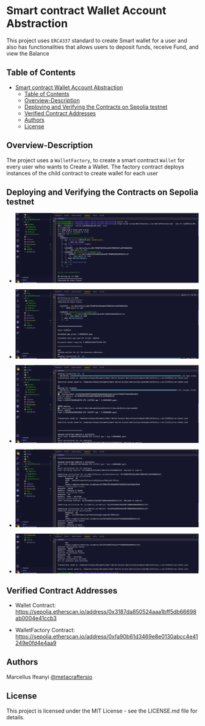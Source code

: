 # Smart contract Wallet Account Abstraction

This project uses `ERC4337` standard to create Smart wallet for a user and also has functionalities that allows users to deposit funds, receive Fund, and view the Balance

## Table of Contents

- [Smart contract Wallet Account Abstraction](#smart-contract-wallet-account-abstraction)
  - [Table of Contents](#table-of-contents)
  - [Overview-Description](#overview-description)
  - [Deploying and Verifying the Contracts on Sepolia testnet](#deploying-and-verifying-the-contracts-on-sepolia-testnet)
  - [Verified Contract Addresses](#verified-contract-addresses)
  - [Authors](#authors)
  - [License](#license)

## Overview-Description

The project uses a `WalletFactory`, to create a smart contract `Wallet` for every user who wants to Create a Wallet.
The factory contract deploys instances of the child contract to create wallet for each user

## Deploying and Verifying the Contracts on Sepolia testnet

- ![01](./images/01.png)

- ![02](./images/02.png)

- ![03](./images/03.png)

- ![04](./images/04.png)

- ![05](./images/05.png)

## Verified Contract Addresses

- Wallet Contract:
  https://sepolia.etherscan.io/address/0x3187da850524aaa1bff5db66698ab0004e41ccb3

- WalletFactory Contract:
  https://sepolia.etherscan.io/address/0xfa90b61d3469e8e0130abcc4e41249e0fd4e4aa9

## Authors

Marcellus Ifeanyi
[@metacraftersio](https://twitter.com/Mars_Energy)

## License

This project is licensed under the MIT License - see the LICENSE.md file for details.
